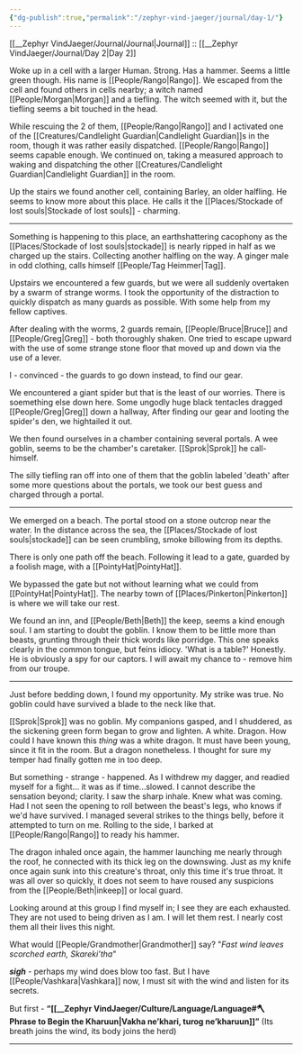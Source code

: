 ```yaml
---
{"dg-publish":true,"permalink":"/zephyr-vind-jaeger/journal/day-1/"}
---
```



[[__Zephyr VindJaeger/Journal/Journal\|Journal]] :: [[__Zephyr VindJaeger/Journal/Day 2\|Day 2]]

Woke up in a cell with a larger Human. Strong. Has a hammer. Seems a little green though. His name is [[People/Rango\|Rango]]. We escaped from the cell and found others in cells nearby; a witch named [[People/Morgan\|Morgan]] and a tiefling. The witch seemed with it, but the tiefling seems a bit touched in the head. 

While rescuing the 2 of them, [[People/Rango\|Rango]] and I activated one of the [[Creatures/Candlelight Guardian\|Candlelight Guardian]]s in the room, though it was rather easily dispatched. [[People/Rango\|Rango]] seems capable enough. We continued on, taking a measured approach to waking and dispatching the other [[Creatures/Candlelight Guardian\|Candlelight Guardian]] in the room. 

Up the stairs we found another cell, containing Barley, an older halfling. He seems to know more about this place. He calls it the [[Places/Stockade of lost souls\|Stockade of lost souls]] - charming. 

---
Something is happening to this place, an earthshattering cacophony as the [[Places/Stockade of lost souls\|stockade]] is nearly ripped in half as we charged up the stairs. Collecting another halfling on the way. A ginger male in odd clothing, calls himself [[People/Tag Heimmer\|Tag]]. 

Upstairs we encountered a few guards, but we were all suddenly overtaken by a swarm of strange worms. I took the opportunity of the distraction to quickly dispatch as many guards as possible. With some help from my fellow captives. 

After dealing with the worms, 2 guards remain, [[People/Bruce\|Bruce]] and [[People/Greg\|Greg]] - both thoroughly shaken. One tried to escape upward with the use of some strange stone floor that moved up and down via the use of a lever. 

I - convinced - the guards to go down instead, to find our gear. 

We encountered a giant spider but that is the least of our worries. There is soemething else down here. Some ungodly huge black tentacles dragged [[People/Greg\|Greg]] down a hallway, After finding our gear and looting the spider's den, we hightailed it out. 

We then found ourselves in a chamber containing several portals. A wee goblin, seems to be the chamber's caretaker. [[Sprok\|Sprok]] he call-himself. 

The silly tiefling ran off into one of them that the goblin labeled 'death' after some more questions about the portals, we took our best guess and charged through a portal. 

---

We emerged on a beach. The portal stood on a stone outcrop near the water. In the distance across the sea, the [[Places/Stockade of lost souls\|stockade]] can be seen crumbling, smoke billowing from its depths. 

There is only one path off the beach. Following it lead to a gate, guarded by a foolish mage, with a [[PointyHat\|PointyHat]]. 

We bypassed the gate but not without learning what we could from [[PointyHat\|PointyHat]]. The nearby town of [[Places/Pinkerton\|Pinkerton]] is where we will take our rest. 

We found an inn, and [[People/Beth\|Beth]] the keep, seems a kind enough soul.  I am starting to doubt the goblin. I know them to be little more than beasts, grunting through their thick words like porridge. This one speaks clearly in the common tongue, but feins idiocy. 'What is a table?' Honestly. He is obviously a spy for our captors. I will await my chance to - remove him from our troupe. 

---
Just before bedding down, I found my opportunity. My strike was true. No goblin could have survived a blade to the neck like that. 

[[Sprok\|Sprok]] was no goblin. My companions gasped, and I shuddered, as the sickening green form began to grow and lighten. A white. Dragon. How could I have known this *thing* was a white dragon. It must have been young, since it fit in the room. But a dragon nonetheless. I thought for sure my temper had finally gotten me in too deep.

But something - strange - happened. As I withdrew my dagger, and readied myself for a fight... it was as if time...slowed. I cannot describe the sensation beyond; clarity. I saw the sharp inhale. Knew what was coming. Had I not seen the opening to roll between the beast's legs, who knows if we'd have survived. I managed several strikes to the things belly, before it attempted to turn on me. Rolling to the side, I barked at [[People/Rango\|Rango]] to ready his hammer. 

The dragon inhaled once again, the hammer launching me nearly through the roof, he connected with its thick leg on the downswing. Just as my knife once again sunk into this creature's throat, only this time it's true throat. It was all over so quickly, it does not seem to have roused any suspicions from the [[People/Beth\|inkeep]] or local guard. 

Looking around at this group I find myself in; I see they are each exhausted. They are not used to being driven as I am. I will let them rest. I nearly cost them all their lives this night. 

What would [[People/Grandmother\|Grandmother]] say? "*Fast wind leaves scorched earth, Skareki’tha*"

***sigh*** - perhaps my wind does blow too fast. But I have [[People/Vashkara\|Vashkara]] now, I must sit with the wind and listen for its secrets. 

But first - **“[[__Zephyr VindJaeger/Culture/Language/Language#🪓 **Phrase to Begin the Kharuun**\|Vakha ne’khari, turog ne’kharuun]]”**  (Its breath joins the wind, its body joins the herd)

---
